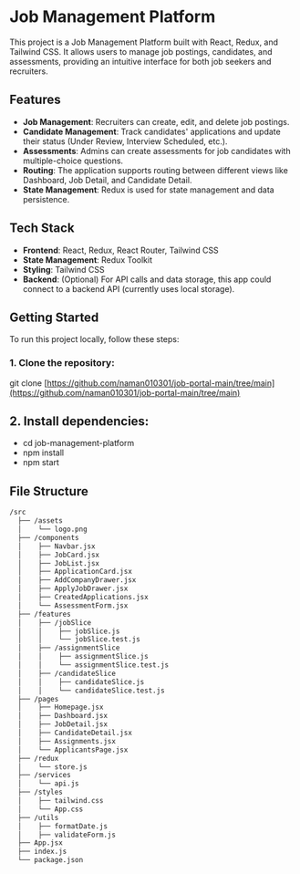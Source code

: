 # Job Management Platform

This project is a Job Management Platform built with React, Redux, and Tailwind CSS. It allows users to manage job postings, candidates, and assessments, providing an intuitive interface for both job seekers and recruiters.

## Features

- **Job Management**: Recruiters can create, edit, and delete job postings.
- **Candidate Management**: Track candidates' applications and update their status (Under Review, Interview Scheduled, etc.).
- **Assessments**: Admins can create assessments for job candidates with multiple-choice questions.
- **Routing**: The application supports routing between different views like Dashboard, Job Detail, and Candidate Detail.
- **State Management**: Redux is used for state management and data persistence.

## Tech Stack

- **Frontend**: React, Redux, React Router, Tailwind CSS
- **State Management**: Redux Toolkit
- **Styling**: Tailwind CSS
- **Backend**: (Optional) For API calls and data storage, this app could connect to a backend API (currently uses local storage).
 
## Getting Started

To run this project locally, follow these steps:

### 1. Clone the repository:
git clone [https://github.com/naman010301/job-portal-main/tree/main](https://github.com/naman010301/job-portal-main/tree/main)

## 2. Install dependencies:

- cd job-management-platform
- npm install
- npm start



## File Structure
```bash
/src
  ├── /assets                     
  │    └── logo.png
  ├── /components                
  │    ├── Navbar.jsx            
  │    ├── JobCard.jsx            
  │    ├── JobList.jsx            
  │    ├── ApplicationCard.jsx    
  │    ├── AddCompanyDrawer.jsx  
  │    ├── ApplyJobDrawer.jsx     
  │    ├── CreatedApplications.jsx 
  │    └── AssessmentForm.jsx     
  ├── /features                  
  │    ├── /jobSlice              
  │    │    ├── jobSlice.js
  │    │    └── jobSlice.test.js
  │    ├── /assignmentSlice       
  │    │    ├── assignmentSlice.js
  │    │    └── assignmentSlice.test.js
  │    ├── /candidateSlice        
  │    │    ├── candidateSlice.js
  │    │    └── candidateSlice.test.js
  ├── /pages                     
  │    ├── Homepage.jsx         
  │    ├── Dashboard.jsx         
  │    ├── JobDetail.jsx         
  │    ├── CandidateDetail.jsx    
  │    ├── Assignments.jsx       
  │    └── ApplicantsPage.jsx     
  ├── /redux                      
  │    └── store.js
  ├── /services                   
  │    └── api.js                
  ├── /styles                    
  │    ├── tailwind.css          
  │    └── App.css               
  ├── /utils                    
  │    ├── formatDate.js          
  │    ├── validateForm.js       
  ├── App.jsx                     
  ├── index.js                   
  └── package.json                



